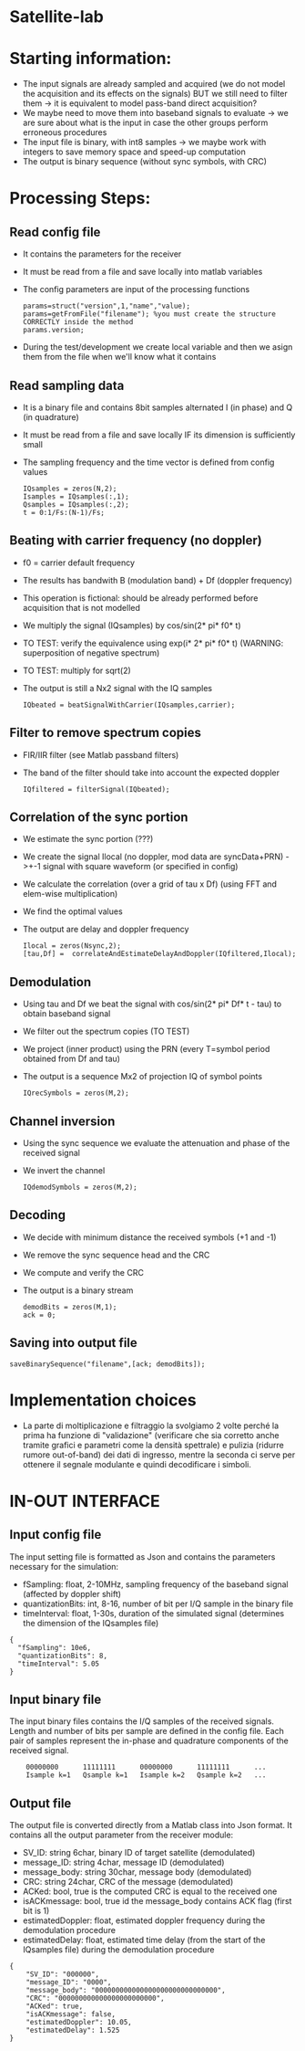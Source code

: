 # Satellite-lab

# Starting information:
- The input signals are already sampled and acquired (we do not model the acquisition and its effects on the signals) BUT we still need to filter them -> it is equivalent to model pass-band direct acquisition?
- We maybe need to move them into baseband signals to evaluate -> we are sure about what is the input in case the other groups perform erroneous procedures
- The input file is binary, with int8 samples -> we maybe work with integers to save memory space and speed-up computation
- The output is binary sequence (without sync symbols, with CRC)


# Processing Steps:
## Read config file
- It contains the parameters for the receiver
- It must be read from a file and save locally into matlab variables
- The config parameters are input of the processing functions

  ```
  params=struct("version",1,"name","value);
  params=getFromFile("filename"); %you must create the structure CORRECTLY inside the method
  params.version;
  ```

- During the test/development we create local variable and then we asign them from the file when we'll know what it contains

## Read sampling data
- It is a binary file and contains 8bit samples alternated I (in phase) and Q (in quadrature)
- It must be read from a file and save locally IF its dimension is sufficiently small
- The sampling frequency and the time vector is defined from config values

  ```
  IQsamples = zeros(N,2);
  Isamples = IQsamples(:,1);
  Qsamples = IQsamples(:,2);
  t = 0:1/Fs:(N-1)/Fs;
  ```

## Beating with carrier frequency (no doppler)
- f0 = carrier default frequency
- The results has bandwith B (modulation band) + Df (doppler frequency)
- This operation is fictional: should be already performed before acquisition that is not modelled
- We multiply the signal (IQsamples) by cos/sin(2* pi* f0* t)
- TO TEST: verify the equivalence using exp(i* 2* pi* f0* t) (WARNING: superposition of negative spectrum)
- TO TEST: multiply for sqrt(2)
- The output is still a Nx2 signal with the IQ samples

  ```
  IQbeated = beatSignalWithCarrier(IQsamples,carrier);
  ```

## Filter to remove spectrum copies
- FIR/IIR filter (see Matlab passband filters)
- The band of the filter should take into account the expected doppler 

  ```
  IQfiltered = filterSignal(IQbeated);
  ```

## Correlation of the sync portion
- We estimate the sync portion (???)
- We create the signal Ilocal (no doppler, mod data are syncData+PRN) ->+-1 signal with square waveform (or specified in config)
- We calculate the correlation (over a grid of tau x Df) (using FFT and elem-wise multiplication)
- We find the optimal values
- The output are delay and doppler frequency

  ```
  Ilocal = zeros(Nsync,2);
  [tau,Df] =  correlateAndEstimateDelayAndDoppler(IQfiltered,Ilocal);
  ```

## Demodulation
- Using tau and Df we beat the signal with cos/sin(2* pi* Df* t - tau) to obtain baseband signal
- We filter out the spectrum copies (TO TEST)
- We project (inner product) using the PRN (every T=symbol period obtained from Df and tau)
- The output is a sequence Mx2 of projection IQ of symbol points

  ```
  IQrecSymbols = zeros(M,2);
  ```

## Channel inversion
- Using the sync sequence we evaluate the attenuation and phase of the received signal
- We invert the channel

  ```
  IQdemodSymbols = zeros(M,2);
  ```

## Decoding
- We decide with minimum distance the received symbols (+1 and -1)
- We remove the sync sequence head and the CRC
- We compute and verify the CRC
- The output is a binary stream

  ```
  demodBits = zeros(M,1);
  ack = 0;
  ```

## Saving into output file

  ```
  saveBinarySequence("filename",[ack; demodBits]);
  ```


# Implementation choices
- La parte di moltiplicazione e filtraggio la svolgiamo 2 volte perché la prima ha funzione di "validazione" (verificare che sia corretto anche tramite grafici e parametri come la densità spettrale) e pulizia (ridurre rumore out-of-band) dei dati di ingresso, mentre la seconda ci serve per ottenere il segnale modulante e quindi decodificare i simboli.


# IN-OUT INTERFACE
## Input config file
The input setting file is formatted as Json and contains the parameters necessary for the simulation:
  - fSampling: float, 2-10MHz, sampling frequency of the baseband signal (affected by doppler shift)
  - quantizationBits: int, 8-16, number of bit per I/Q sample in the binary file
  - timeInterval: float, 1-30s, duration of the simulated signal (determines the dimension of the IQsamples file)

```
{
  "fSampling": 10e6,
  "quantizationBits": 8,
  "timeInterval": 5.05
}
```

## Input binary file
The input binary files contains the I/Q samples of the received signals.
Length and number of bits per sample are defined in the config file. Each pair of samples represent the in-phase and quadrature components of the received signal.

```
    00000000      11111111      00000000      11111111      ...
    Isample k=1   Qsample k=1   Isample k=2   Qsample k=2   ...
```

## Output file
The output file is converted directly from a Matlab class into Json format.
It contains all the output parameter from the receiver module:
  - SV_ID: string 6char, binary ID of target satellite (demodulated)
  - message_ID: string 4char, message ID (demodulated)
  - message_body: string 30char, message body (demodulated)
  - CRC: string 24char, CRC of the message (demodulated)
  - ACKed: bool, true is the computed CRC is equal to the received one
  - isACKmessage: bool, true id the message_body contains ACK flag (first bit is 1)
  - estimatedDoppler: float, estimated doppler frequency during the demodulation procedure
  - estimatedDelay: float, estimated time delay (from the start of the IQsamples file) during the demodulation procedure

```
{
    "SV_ID": "000000",
    "message_ID": "0000",
    "message_body": "000000000000000000000000000000",
    "CRC": "000000000000000000000000",
    "ACKed": true,
    "isACKmessage": false,
    "estimatedDoppler": 10.05,
    "estimatedDelay": 1.525
}
```

